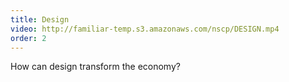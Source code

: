 ```yaml
---
title: Design
video: http://familiar-temp.s3.amazonaws.com/nscp/DESIGN.mp4
order: 2
---
```

How can design transform the economy?
